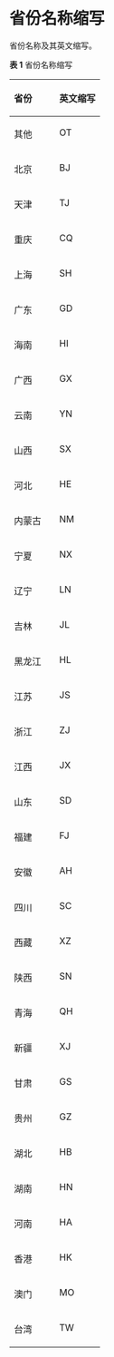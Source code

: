 # 省份名称缩写<a name="live_03_0043"></a>

省份名称及其英文缩写。

**表 1**  省份名称缩写

<a name="zh-cn_topic_0242793024_table755761151614"></a>
<table><thead align="left"><tr id="zh-cn_topic_0242793024_row15557151115165"><th class="cellrowborder" valign="top" width="50%" id="mcps1.2.3.1.1"><p id="zh-cn_topic_0242793024_p35571211191616"><a name="zh-cn_topic_0242793024_p35571211191616"></a><a name="zh-cn_topic_0242793024_p35571211191616"></a>省份</p>
</th>
<th class="cellrowborder" valign="top" width="50%" id="mcps1.2.3.1.2"><p id="zh-cn_topic_0242793024_p855719112162"><a name="zh-cn_topic_0242793024_p855719112162"></a><a name="zh-cn_topic_0242793024_p855719112162"></a>英文缩写</p>
</th>
</tr>
</thead>
<tbody><tr id="zh-cn_topic_0242793024_row1055761110166"><td class="cellrowborder" valign="top" width="50%" headers="mcps1.2.3.1.1 "><p id="zh-cn_topic_0242793024_p1874718528591"><a name="zh-cn_topic_0242793024_p1874718528591"></a><a name="zh-cn_topic_0242793024_p1874718528591"></a>其他</p>
</td>
<td class="cellrowborder" valign="top" width="50%" headers="mcps1.2.3.1.2 "><p id="zh-cn_topic_0242793024_p4747452165910"><a name="zh-cn_topic_0242793024_p4747452165910"></a><a name="zh-cn_topic_0242793024_p4747452165910"></a>OT</p>
</td>
</tr>
<tr id="zh-cn_topic_0242793024_row185571211151611"><td class="cellrowborder" valign="top" width="50%" headers="mcps1.2.3.1.1 "><p id="zh-cn_topic_0242793024_p774765216593"><a name="zh-cn_topic_0242793024_p774765216593"></a><a name="zh-cn_topic_0242793024_p774765216593"></a>北京</p>
</td>
<td class="cellrowborder" valign="top" width="50%" headers="mcps1.2.3.1.2 "><p id="zh-cn_topic_0242793024_p1874775213599"><a name="zh-cn_topic_0242793024_p1874775213599"></a><a name="zh-cn_topic_0242793024_p1874775213599"></a>BJ</p>
</td>
</tr>
<tr id="zh-cn_topic_0242793024_row125580117162"><td class="cellrowborder" valign="top" width="50%" headers="mcps1.2.3.1.1 "><p id="zh-cn_topic_0242793024_p1374755213598"><a name="zh-cn_topic_0242793024_p1374755213598"></a><a name="zh-cn_topic_0242793024_p1374755213598"></a>天津</p>
</td>
<td class="cellrowborder" valign="top" width="50%" headers="mcps1.2.3.1.2 "><p id="zh-cn_topic_0242793024_p17471152115918"><a name="zh-cn_topic_0242793024_p17471152115918"></a><a name="zh-cn_topic_0242793024_p17471152115918"></a>TJ</p>
</td>
</tr>
<tr id="zh-cn_topic_0242793024_row1055861112163"><td class="cellrowborder" valign="top" width="50%" headers="mcps1.2.3.1.1 "><p id="zh-cn_topic_0242793024_p3747155245915"><a name="zh-cn_topic_0242793024_p3747155245915"></a><a name="zh-cn_topic_0242793024_p3747155245915"></a>重庆</p>
</td>
<td class="cellrowborder" valign="top" width="50%" headers="mcps1.2.3.1.2 "><p id="zh-cn_topic_0242793024_p2747145215918"><a name="zh-cn_topic_0242793024_p2747145215918"></a><a name="zh-cn_topic_0242793024_p2747145215918"></a>CQ</p>
</td>
</tr>
<tr id="zh-cn_topic_0242793024_row10558121181615"><td class="cellrowborder" valign="top" width="50%" headers="mcps1.2.3.1.1 "><p id="zh-cn_topic_0242793024_p1674716523592"><a name="zh-cn_topic_0242793024_p1674716523592"></a><a name="zh-cn_topic_0242793024_p1674716523592"></a>上海</p>
</td>
<td class="cellrowborder" valign="top" width="50%" headers="mcps1.2.3.1.2 "><p id="zh-cn_topic_0242793024_p13747205214599"><a name="zh-cn_topic_0242793024_p13747205214599"></a><a name="zh-cn_topic_0242793024_p13747205214599"></a>SH</p>
</td>
</tr>
<tr id="zh-cn_topic_0242793024_row185581811131611"><td class="cellrowborder" valign="top" width="50%" headers="mcps1.2.3.1.1 "><p id="zh-cn_topic_0242793024_p10748125285920"><a name="zh-cn_topic_0242793024_p10748125285920"></a><a name="zh-cn_topic_0242793024_p10748125285920"></a>广东</p>
</td>
<td class="cellrowborder" valign="top" width="50%" headers="mcps1.2.3.1.2 "><p id="zh-cn_topic_0242793024_p15748105212598"><a name="zh-cn_topic_0242793024_p15748105212598"></a><a name="zh-cn_topic_0242793024_p15748105212598"></a>GD</p>
</td>
</tr>
<tr id="zh-cn_topic_0242793024_row1655881141619"><td class="cellrowborder" valign="top" width="50%" headers="mcps1.2.3.1.1 "><p id="zh-cn_topic_0242793024_p1674819527596"><a name="zh-cn_topic_0242793024_p1674819527596"></a><a name="zh-cn_topic_0242793024_p1674819527596"></a>海南</p>
</td>
<td class="cellrowborder" valign="top" width="50%" headers="mcps1.2.3.1.2 "><p id="zh-cn_topic_0242793024_p57484524598"><a name="zh-cn_topic_0242793024_p57484524598"></a><a name="zh-cn_topic_0242793024_p57484524598"></a>HI</p>
</td>
</tr>
<tr id="zh-cn_topic_0242793024_row755851117164"><td class="cellrowborder" valign="top" width="50%" headers="mcps1.2.3.1.1 "><p id="zh-cn_topic_0242793024_p774875295915"><a name="zh-cn_topic_0242793024_p774875295915"></a><a name="zh-cn_topic_0242793024_p774875295915"></a>广西</p>
</td>
<td class="cellrowborder" valign="top" width="50%" headers="mcps1.2.3.1.2 "><p id="zh-cn_topic_0242793024_p57488525599"><a name="zh-cn_topic_0242793024_p57488525599"></a><a name="zh-cn_topic_0242793024_p57488525599"></a>GX</p>
</td>
</tr>
<tr id="zh-cn_topic_0242793024_row12558191181612"><td class="cellrowborder" valign="top" width="50%" headers="mcps1.2.3.1.1 "><p id="zh-cn_topic_0242793024_p1748125215592"><a name="zh-cn_topic_0242793024_p1748125215592"></a><a name="zh-cn_topic_0242793024_p1748125215592"></a>云南</p>
</td>
<td class="cellrowborder" valign="top" width="50%" headers="mcps1.2.3.1.2 "><p id="zh-cn_topic_0242793024_p1074818529596"><a name="zh-cn_topic_0242793024_p1074818529596"></a><a name="zh-cn_topic_0242793024_p1074818529596"></a>YN</p>
</td>
</tr>
<tr id="zh-cn_topic_0242793024_row855816112162"><td class="cellrowborder" valign="top" width="50%" headers="mcps1.2.3.1.1 "><p id="zh-cn_topic_0242793024_p8748155225919"><a name="zh-cn_topic_0242793024_p8748155225919"></a><a name="zh-cn_topic_0242793024_p8748155225919"></a>山西</p>
</td>
<td class="cellrowborder" valign="top" width="50%" headers="mcps1.2.3.1.2 "><p id="zh-cn_topic_0242793024_p274813529598"><a name="zh-cn_topic_0242793024_p274813529598"></a><a name="zh-cn_topic_0242793024_p274813529598"></a>SX</p>
</td>
</tr>
<tr id="zh-cn_topic_0242793024_row14558171151619"><td class="cellrowborder" valign="top" width="50%" headers="mcps1.2.3.1.1 "><p id="zh-cn_topic_0242793024_p974816525598"><a name="zh-cn_topic_0242793024_p974816525598"></a><a name="zh-cn_topic_0242793024_p974816525598"></a>河北</p>
</td>
<td class="cellrowborder" valign="top" width="50%" headers="mcps1.2.3.1.2 "><p id="zh-cn_topic_0242793024_p11748165235919"><a name="zh-cn_topic_0242793024_p11748165235919"></a><a name="zh-cn_topic_0242793024_p11748165235919"></a>HE</p>
</td>
</tr>
<tr id="zh-cn_topic_0242793024_row1255819119169"><td class="cellrowborder" valign="top" width="50%" headers="mcps1.2.3.1.1 "><p id="zh-cn_topic_0242793024_p8748052195917"><a name="zh-cn_topic_0242793024_p8748052195917"></a><a name="zh-cn_topic_0242793024_p8748052195917"></a>内蒙古</p>
</td>
<td class="cellrowborder" valign="top" width="50%" headers="mcps1.2.3.1.2 "><p id="zh-cn_topic_0242793024_p7748152105911"><a name="zh-cn_topic_0242793024_p7748152105911"></a><a name="zh-cn_topic_0242793024_p7748152105911"></a>NM</p>
</td>
</tr>
<tr id="zh-cn_topic_0242793024_row135591611101618"><td class="cellrowborder" valign="top" width="50%" headers="mcps1.2.3.1.1 "><p id="zh-cn_topic_0242793024_p1474816525598"><a name="zh-cn_topic_0242793024_p1474816525598"></a><a name="zh-cn_topic_0242793024_p1474816525598"></a>宁夏</p>
</td>
<td class="cellrowborder" valign="top" width="50%" headers="mcps1.2.3.1.2 "><p id="zh-cn_topic_0242793024_p1574835213597"><a name="zh-cn_topic_0242793024_p1574835213597"></a><a name="zh-cn_topic_0242793024_p1574835213597"></a>NX</p>
</td>
</tr>
<tr id="zh-cn_topic_0242793024_row1855910116163"><td class="cellrowborder" valign="top" width="50%" headers="mcps1.2.3.1.1 "><p id="zh-cn_topic_0242793024_p074820529596"><a name="zh-cn_topic_0242793024_p074820529596"></a><a name="zh-cn_topic_0242793024_p074820529596"></a>辽宁</p>
</td>
<td class="cellrowborder" valign="top" width="50%" headers="mcps1.2.3.1.2 "><p id="zh-cn_topic_0242793024_p11748152185919"><a name="zh-cn_topic_0242793024_p11748152185919"></a><a name="zh-cn_topic_0242793024_p11748152185919"></a>LN</p>
</td>
</tr>
<tr id="zh-cn_topic_0242793024_row1655951101616"><td class="cellrowborder" valign="top" width="50%" headers="mcps1.2.3.1.1 "><p id="zh-cn_topic_0242793024_p19748752145916"><a name="zh-cn_topic_0242793024_p19748752145916"></a><a name="zh-cn_topic_0242793024_p19748752145916"></a>吉林</p>
</td>
<td class="cellrowborder" valign="top" width="50%" headers="mcps1.2.3.1.2 "><p id="zh-cn_topic_0242793024_p5748452195910"><a name="zh-cn_topic_0242793024_p5748452195910"></a><a name="zh-cn_topic_0242793024_p5748452195910"></a>JL</p>
</td>
</tr>
<tr id="zh-cn_topic_0242793024_row205591611171610"><td class="cellrowborder" valign="top" width="50%" headers="mcps1.2.3.1.1 "><p id="zh-cn_topic_0242793024_p1874817525593"><a name="zh-cn_topic_0242793024_p1874817525593"></a><a name="zh-cn_topic_0242793024_p1874817525593"></a>黑龙江</p>
</td>
<td class="cellrowborder" valign="top" width="50%" headers="mcps1.2.3.1.2 "><p id="zh-cn_topic_0242793024_p177481152125918"><a name="zh-cn_topic_0242793024_p177481152125918"></a><a name="zh-cn_topic_0242793024_p177481152125918"></a>HL</p>
</td>
</tr>
<tr id="zh-cn_topic_0242793024_row18559181116167"><td class="cellrowborder" valign="top" width="50%" headers="mcps1.2.3.1.1 "><p id="zh-cn_topic_0242793024_p127501052105918"><a name="zh-cn_topic_0242793024_p127501052105918"></a><a name="zh-cn_topic_0242793024_p127501052105918"></a>江苏</p>
</td>
<td class="cellrowborder" valign="top" width="50%" headers="mcps1.2.3.1.2 "><p id="zh-cn_topic_0242793024_p16750652125918"><a name="zh-cn_topic_0242793024_p16750652125918"></a><a name="zh-cn_topic_0242793024_p16750652125918"></a>JS</p>
</td>
</tr>
<tr id="zh-cn_topic_0242793024_row8559161181615"><td class="cellrowborder" valign="top" width="50%" headers="mcps1.2.3.1.1 "><p id="zh-cn_topic_0242793024_p975015216594"><a name="zh-cn_topic_0242793024_p975015216594"></a><a name="zh-cn_topic_0242793024_p975015216594"></a>浙江</p>
</td>
<td class="cellrowborder" valign="top" width="50%" headers="mcps1.2.3.1.2 "><p id="zh-cn_topic_0242793024_p15750175211590"><a name="zh-cn_topic_0242793024_p15750175211590"></a><a name="zh-cn_topic_0242793024_p15750175211590"></a>ZJ</p>
</td>
</tr>
<tr id="zh-cn_topic_0242793024_row6559161101619"><td class="cellrowborder" valign="top" width="50%" headers="mcps1.2.3.1.1 "><p id="zh-cn_topic_0242793024_p1975055218599"><a name="zh-cn_topic_0242793024_p1975055218599"></a><a name="zh-cn_topic_0242793024_p1975055218599"></a>江西</p>
</td>
<td class="cellrowborder" valign="top" width="50%" headers="mcps1.2.3.1.2 "><p id="zh-cn_topic_0242793024_p1375055214596"><a name="zh-cn_topic_0242793024_p1375055214596"></a><a name="zh-cn_topic_0242793024_p1375055214596"></a>JX</p>
</td>
</tr>
<tr id="zh-cn_topic_0242793024_row755931117160"><td class="cellrowborder" valign="top" width="50%" headers="mcps1.2.3.1.1 "><p id="zh-cn_topic_0242793024_p187506529590"><a name="zh-cn_topic_0242793024_p187506529590"></a><a name="zh-cn_topic_0242793024_p187506529590"></a>山东</p>
</td>
<td class="cellrowborder" valign="top" width="50%" headers="mcps1.2.3.1.2 "><p id="zh-cn_topic_0242793024_p15750145210592"><a name="zh-cn_topic_0242793024_p15750145210592"></a><a name="zh-cn_topic_0242793024_p15750145210592"></a>SD</p>
</td>
</tr>
<tr id="zh-cn_topic_0242793024_row1356081111610"><td class="cellrowborder" valign="top" width="50%" headers="mcps1.2.3.1.1 "><p id="zh-cn_topic_0242793024_p19750115245912"><a name="zh-cn_topic_0242793024_p19750115245912"></a><a name="zh-cn_topic_0242793024_p19750115245912"></a>福建</p>
</td>
<td class="cellrowborder" valign="top" width="50%" headers="mcps1.2.3.1.2 "><p id="zh-cn_topic_0242793024_p9750155218598"><a name="zh-cn_topic_0242793024_p9750155218598"></a><a name="zh-cn_topic_0242793024_p9750155218598"></a>FJ</p>
</td>
</tr>
<tr id="zh-cn_topic_0242793024_row8560131161614"><td class="cellrowborder" valign="top" width="50%" headers="mcps1.2.3.1.1 "><p id="zh-cn_topic_0242793024_p17750152185916"><a name="zh-cn_topic_0242793024_p17750152185916"></a><a name="zh-cn_topic_0242793024_p17750152185916"></a>安徽</p>
</td>
<td class="cellrowborder" valign="top" width="50%" headers="mcps1.2.3.1.2 "><p id="zh-cn_topic_0242793024_p1275012526597"><a name="zh-cn_topic_0242793024_p1275012526597"></a><a name="zh-cn_topic_0242793024_p1275012526597"></a>AH</p>
</td>
</tr>
<tr id="zh-cn_topic_0242793024_row85601311111619"><td class="cellrowborder" valign="top" width="50%" headers="mcps1.2.3.1.1 "><p id="zh-cn_topic_0242793024_p475018529597"><a name="zh-cn_topic_0242793024_p475018529597"></a><a name="zh-cn_topic_0242793024_p475018529597"></a>四川</p>
</td>
<td class="cellrowborder" valign="top" width="50%" headers="mcps1.2.3.1.2 "><p id="zh-cn_topic_0242793024_p1475045255916"><a name="zh-cn_topic_0242793024_p1475045255916"></a><a name="zh-cn_topic_0242793024_p1475045255916"></a>SC</p>
</td>
</tr>
<tr id="zh-cn_topic_0242793024_row16560171112163"><td class="cellrowborder" valign="top" width="50%" headers="mcps1.2.3.1.1 "><p id="zh-cn_topic_0242793024_p1475013527594"><a name="zh-cn_topic_0242793024_p1475013527594"></a><a name="zh-cn_topic_0242793024_p1475013527594"></a>西藏</p>
</td>
<td class="cellrowborder" valign="top" width="50%" headers="mcps1.2.3.1.2 "><p id="zh-cn_topic_0242793024_p12751135225919"><a name="zh-cn_topic_0242793024_p12751135225919"></a><a name="zh-cn_topic_0242793024_p12751135225919"></a>XZ</p>
</td>
</tr>
<tr id="zh-cn_topic_0242793024_row0560181101612"><td class="cellrowborder" valign="top" width="50%" headers="mcps1.2.3.1.1 "><p id="zh-cn_topic_0242793024_p1475195235910"><a name="zh-cn_topic_0242793024_p1475195235910"></a><a name="zh-cn_topic_0242793024_p1475195235910"></a>陕西</p>
</td>
<td class="cellrowborder" valign="top" width="50%" headers="mcps1.2.3.1.2 "><p id="zh-cn_topic_0242793024_p1975120525592"><a name="zh-cn_topic_0242793024_p1975120525592"></a><a name="zh-cn_topic_0242793024_p1975120525592"></a>SN</p>
</td>
</tr>
<tr id="zh-cn_topic_0242793024_row1756061171618"><td class="cellrowborder" valign="top" width="50%" headers="mcps1.2.3.1.1 "><p id="zh-cn_topic_0242793024_p775185218595"><a name="zh-cn_topic_0242793024_p775185218595"></a><a name="zh-cn_topic_0242793024_p775185218595"></a>青海</p>
</td>
<td class="cellrowborder" valign="top" width="50%" headers="mcps1.2.3.1.2 "><p id="zh-cn_topic_0242793024_p16751105211590"><a name="zh-cn_topic_0242793024_p16751105211590"></a><a name="zh-cn_topic_0242793024_p16751105211590"></a>QH</p>
</td>
</tr>
<tr id="zh-cn_topic_0242793024_row16560211141617"><td class="cellrowborder" valign="top" width="50%" headers="mcps1.2.3.1.1 "><p id="zh-cn_topic_0242793024_p1575105218591"><a name="zh-cn_topic_0242793024_p1575105218591"></a><a name="zh-cn_topic_0242793024_p1575105218591"></a>新疆</p>
</td>
<td class="cellrowborder" valign="top" width="50%" headers="mcps1.2.3.1.2 "><p id="zh-cn_topic_0242793024_p1975115213592"><a name="zh-cn_topic_0242793024_p1975115213592"></a><a name="zh-cn_topic_0242793024_p1975115213592"></a>XJ</p>
</td>
</tr>
<tr id="zh-cn_topic_0242793024_row105609116164"><td class="cellrowborder" valign="top" width="50%" headers="mcps1.2.3.1.1 "><p id="zh-cn_topic_0242793024_p7751175211595"><a name="zh-cn_topic_0242793024_p7751175211595"></a><a name="zh-cn_topic_0242793024_p7751175211595"></a>甘肃</p>
</td>
<td class="cellrowborder" valign="top" width="50%" headers="mcps1.2.3.1.2 "><p id="zh-cn_topic_0242793024_p6751552155919"><a name="zh-cn_topic_0242793024_p6751552155919"></a><a name="zh-cn_topic_0242793024_p6751552155919"></a>GS</p>
</td>
</tr>
<tr id="zh-cn_topic_0242793024_row35602116167"><td class="cellrowborder" valign="top" width="50%" headers="mcps1.2.3.1.1 "><p id="zh-cn_topic_0242793024_p775175215910"><a name="zh-cn_topic_0242793024_p775175215910"></a><a name="zh-cn_topic_0242793024_p775175215910"></a>贵州</p>
</td>
<td class="cellrowborder" valign="top" width="50%" headers="mcps1.2.3.1.2 "><p id="zh-cn_topic_0242793024_p177511152185918"><a name="zh-cn_topic_0242793024_p177511152185918"></a><a name="zh-cn_topic_0242793024_p177511152185918"></a>GZ</p>
</td>
</tr>
<tr id="zh-cn_topic_0242793024_row4560111161610"><td class="cellrowborder" valign="top" width="50%" headers="mcps1.2.3.1.1 "><p id="zh-cn_topic_0242793024_p1775135219598"><a name="zh-cn_topic_0242793024_p1775135219598"></a><a name="zh-cn_topic_0242793024_p1775135219598"></a>湖北</p>
</td>
<td class="cellrowborder" valign="top" width="50%" headers="mcps1.2.3.1.2 "><p id="zh-cn_topic_0242793024_p6751115220598"><a name="zh-cn_topic_0242793024_p6751115220598"></a><a name="zh-cn_topic_0242793024_p6751115220598"></a>HB</p>
</td>
</tr>
<tr id="zh-cn_topic_0242793024_row19561191191616"><td class="cellrowborder" valign="top" width="50%" headers="mcps1.2.3.1.1 "><p id="zh-cn_topic_0242793024_p575118524598"><a name="zh-cn_topic_0242793024_p575118524598"></a><a name="zh-cn_topic_0242793024_p575118524598"></a>湖南</p>
</td>
<td class="cellrowborder" valign="top" width="50%" headers="mcps1.2.3.1.2 "><p id="zh-cn_topic_0242793024_p1075175210591"><a name="zh-cn_topic_0242793024_p1075175210591"></a><a name="zh-cn_topic_0242793024_p1075175210591"></a>HN</p>
</td>
</tr>
<tr id="zh-cn_topic_0242793024_row175611811181612"><td class="cellrowborder" valign="top" width="50%" headers="mcps1.2.3.1.1 "><p id="zh-cn_topic_0242793024_p147511252185916"><a name="zh-cn_topic_0242793024_p147511252185916"></a><a name="zh-cn_topic_0242793024_p147511252185916"></a>河南</p>
</td>
<td class="cellrowborder" valign="top" width="50%" headers="mcps1.2.3.1.2 "><p id="zh-cn_topic_0242793024_p207518525594"><a name="zh-cn_topic_0242793024_p207518525594"></a><a name="zh-cn_topic_0242793024_p207518525594"></a>HA</p>
</td>
</tr>
<tr id="zh-cn_topic_0242793024_row1156114116169"><td class="cellrowborder" valign="top" width="50%" headers="mcps1.2.3.1.1 "><p id="zh-cn_topic_0242793024_p10751205225919"><a name="zh-cn_topic_0242793024_p10751205225919"></a><a name="zh-cn_topic_0242793024_p10751205225919"></a>香港</p>
</td>
<td class="cellrowborder" valign="top" width="50%" headers="mcps1.2.3.1.2 "><p id="zh-cn_topic_0242793024_p9752135215914"><a name="zh-cn_topic_0242793024_p9752135215914"></a><a name="zh-cn_topic_0242793024_p9752135215914"></a>HK</p>
</td>
</tr>
<tr id="zh-cn_topic_0242793024_row1056171111611"><td class="cellrowborder" valign="top" width="50%" headers="mcps1.2.3.1.1 "><p id="zh-cn_topic_0242793024_p1875215523592"><a name="zh-cn_topic_0242793024_p1875215523592"></a><a name="zh-cn_topic_0242793024_p1875215523592"></a>澳门</p>
</td>
<td class="cellrowborder" valign="top" width="50%" headers="mcps1.2.3.1.2 "><p id="zh-cn_topic_0242793024_p187527524594"><a name="zh-cn_topic_0242793024_p187527524594"></a><a name="zh-cn_topic_0242793024_p187527524594"></a>MO</p>
</td>
</tr>
<tr id="zh-cn_topic_0242793024_row20561121110161"><td class="cellrowborder" valign="top" width="50%" headers="mcps1.2.3.1.1 "><p id="zh-cn_topic_0242793024_p875255214591"><a name="zh-cn_topic_0242793024_p875255214591"></a><a name="zh-cn_topic_0242793024_p875255214591"></a>台湾</p>
</td>
<td class="cellrowborder" valign="top" width="50%" headers="mcps1.2.3.1.2 "><p id="zh-cn_topic_0242793024_p1275216520598"><a name="zh-cn_topic_0242793024_p1275216520598"></a><a name="zh-cn_topic_0242793024_p1275216520598"></a>TW</p>
</td>
</tr>
</tbody>
</table>

